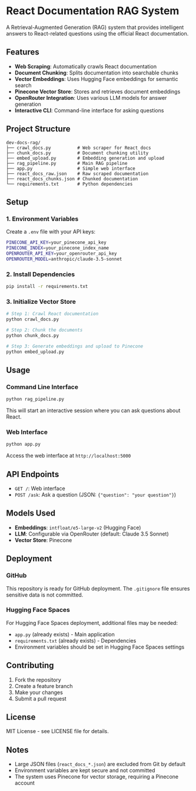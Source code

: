 # React Documentation RAG System

A Retrieval-Augmented Generation (RAG) system that provides intelligent answers to React-related questions using the official React documentation.

## Features

- **Web Scraping**: Automatically crawls React documentation
- **Document Chunking**: Splits documentation into searchable chunks
- **Vector Embeddings**: Uses Hugging Face embeddings for semantic search
- **Pinecone Vector Store**: Stores and retrieves document embeddings
- **OpenRouter Integration**: Uses various LLM models for answer generation
- **Interactive CLI**: Command-line interface for asking questions

## Project Structure

```
dev-docs-rag/
├── crawl_docs.py          # Web scraper for React docs
├── chunk_docs.py          # Document chunking utility
├── embed_upload.py        # Embedding generation and upload
├── rag_pipeline.py        # Main RAG pipeline
├── app.py                 # Simple web interface
├── react_docs_raw.json    # Raw scraped documentation
├── react_docs_chunks.json # Chunked documentation
└── requirements.txt       # Python dependencies
```

## Setup

### 1. Environment Variables

Create a `.env` file with your API keys:

```bash
PINECONE_API_KEY=your_pinecone_api_key
PINECONE_INDEX=your_pinecone_index_name
OPENROUTER_API_KEY=your_openrouter_api_key
OPENROUTER_MODEL=anthropic/claude-3.5-sonnet
```

### 2. Install Dependencies

```bash
pip install -r requirements.txt
```

### 3. Initialize Vector Store

```bash
# Step 1: Crawl React documentation
python crawl_docs.py

# Step 2: Chunk the documents
python chunk_docs.py

# Step 3: Generate embeddings and upload to Pinecone
python embed_upload.py
```

## Usage

### Command Line Interface

```bash
python rag_pipeline.py
```

This will start an interactive session where you can ask questions about React.

### Web Interface

```bash
python app.py
```

Access the web interface at `http://localhost:5000`

## API Endpoints

- `GET /`: Web interface
- `POST /ask`: Ask a question (JSON: `{"question": "your question"}`)

## Models Used

- **Embeddings**: `intfloat/e5-large-v2` (Hugging Face)
- **LLM**: Configurable via OpenRouter (default: Claude 3.5 Sonnet)
- **Vector Store**: Pinecone

## Deployment

### GitHub

This repository is ready for GitHub deployment. The `.gitignore` file ensures sensitive data is not committed.

### Hugging Face Spaces

For Hugging Face Spaces deployment, additional files may be needed:

- `app.py` (already exists) - Main application
- `requirements.txt` (already exists) - Dependencies
- Environment variables should be set in Hugging Face Spaces settings

## Contributing

1. Fork the repository
2. Create a feature branch
3. Make your changes
4. Submit a pull request

## License

MIT License - see LICENSE file for details.

## Notes

- Large JSON files (`react_docs_*.json`) are excluded from Git by default
- Environment variables are kept secure and not committed
- The system uses Pinecone for vector storage, requiring a Pinecone account
